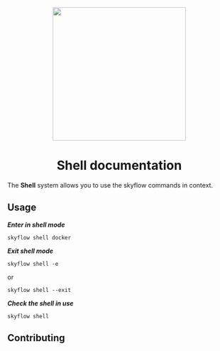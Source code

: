 <div align="center">
    <a href="https://skyflow.io/">
        <img width="300" src="../resources/images/skyflow.png">
    </a>
</div>

<h1 align="center">Shell documentation</h1>

The **Shell** system allows you to use the skyflow commands in context.


## Usage

_**Enter in shell mode**_

```
skyflow shell docker
```

_**Exit shell mode**_

```
skyflow shell -e
```
or

```
skyflow shell --exit
```

_**Check the shell in use**_


```
skyflow shell
```

## Contributing
